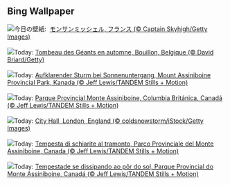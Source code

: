 ## Bing Wallpaper
![](https://www.bing.com/th?id=OHR.MtStMichel_JA-JP4975687728_UHD.jpg&w=1000)今日の壁紙: &nbsp;[モンサンミッシェル, フランス (© Captain Skyhigh/Getty Images)](https://www.bing.com/th?id=OHR.MtStMichel_JA-JP4975687728_UHD.jpg)
<br><br/>
![](https://www.bing.com/th?id=OHR.SemoisRiver_FR-FR4323889306_UHD.jpg&w=1000)Today: [Tombeau des Géants en automne, Bouillon, Belgique (© David Briard/Getty)](https://www.bing.com/th?id=OHR.SemoisRiver_FR-FR4323889306_UHD.jpg)
<br><br/>
![](https://www.bing.com/th?id=OHR.AssiniboineTS_DE-DE6120366928_UHD.jpg&w=1000)Today: [Aufklarender Sturm bei Sonnenuntergang, Mount Assiniboine Provincial Park, Kanada (© Jeff Lewis/TANDEM Stills + Motion)](https://www.bing.com/th?id=OHR.AssiniboineTS_DE-DE6120366928_UHD.jpg)
<br><br/>
![](https://www.bing.com/th?id=OHR.AssiniboineTS_ES-ES3697439529_UHD.jpg&w=1000)Today: [Parque Provincial Monte Assiniboine, Columbia Británica, Canadá (© Jeff Lewis/TANDEM Stills + Motion)](https://www.bing.com/th?id=OHR.AssiniboineTS_ES-ES3697439529_UHD.jpg)
<br><br/>
![](https://www.bing.com/th?id=OHR.CityHall2024_EN-GB2172832238_UHD.jpg&w=1000)Today: [City Hall, London, England (© coldsnowstorm/iStock/Getty Images)](https://www.bing.com/th?id=OHR.CityHall2024_EN-GB2172832238_UHD.jpg)
<br><br/>
![](https://www.bing.com/th?id=OHR.AssiniboineTS_IT-IT8882599718_UHD.jpg&w=1000)Today: [Tempesta di schiarite al tramonto, Parco Provinciale del Monte Assiniboine, Canada (© Jeff Lewis/TANDEM Stills + Motion)](https://www.bing.com/th?id=OHR.AssiniboineTS_IT-IT8882599718_UHD.jpg)
<br><br/>
![](https://www.bing.com/th?id=OHR.AssiniboineTS_PT-BR1279222621_UHD.jpg&w=1000)Today: [Tempestade se dissipando ao pôr do sol, Parque Provincial do Monte Assiniboine, Canadá (© Jeff Lewis/TANDEM Stills + Motion)](https://www.bing.com/th?id=OHR.AssiniboineTS_PT-BR1279222621_UHD.jpg)
<br><br/>
